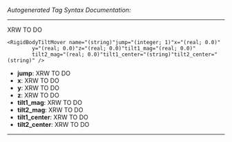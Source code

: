 _Autogenerated Tag Syntax Documentation:_

---
XRW TO DO

```
<RigidBodyTiltMover name="(string)"jump="(integer; 1)"x="(real; 0.0)"
        y="(real; 0.0)"z="(real; 0.0)"tilt1_mag="(real; 0.0)"
        tilt2_mag="(real; 0.0)"tilt1_center="(string)"tilt2_center="(string)" />
```

-   **jump**: XRW TO DO
-   **x**: XRW TO DO
-   **y**: XRW TO DO
-   **z**: XRW TO DO
-   **tilt1_mag**: XRW TO DO
-   **tilt2_mag**: XRW TO DO
-   **tilt1_center**: XRW TO DO
-   **tilt2_center**: XRW TO DO

---

